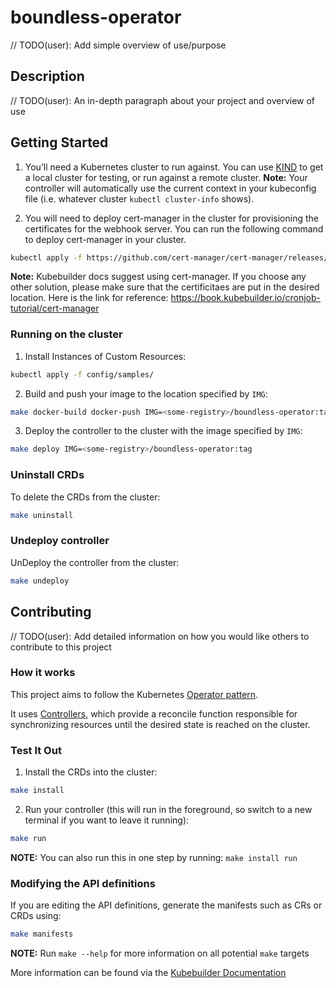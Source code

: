 # boundless-operator
// TODO(user): Add simple overview of use/purpose

## Description
// TODO(user): An in-depth paragraph about your project and overview of use

## Getting Started
1. You’ll need a Kubernetes cluster to run against. You can use [KIND](https://sigs.k8s.io/kind) to get a local cluster for testing, or run against a remote cluster.
**Note:** Your controller will automatically use the current context in your kubeconfig file (i.e. whatever cluster `kubectl cluster-info` shows).

2. You will need to deploy cert-manager in the cluster for provisioning the certificates for the webhook server. You can run the following command to deploy cert-manager in your cluster.
```sh
kubectl apply -f https://github.com/cert-manager/cert-manager/releases/download/v1.9.1/cert-manager.yaml
```
**Note:** Kubebuilder docs suggest using cert-manager. If you choose any other solution, please make sure that the certificitaes are put in the desired location. Here is the link for reference: https://book.kubebuilder.io/cronjob-tutorial/cert-manager

### Running on the cluster
1. Install Instances of Custom Resources:

```sh
kubectl apply -f config/samples/
```

2. Build and push your image to the location specified by `IMG`:

```sh
make docker-build docker-push IMG=<some-registry>/boundless-operator:tag
```

3. Deploy the controller to the cluster with the image specified by `IMG`:

```sh
make deploy IMG=<some-registry>/boundless-operator:tag
```

### Uninstall CRDs
To delete the CRDs from the cluster:

```sh
make uninstall
```

### Undeploy controller
UnDeploy the controller from the cluster:

```sh
make undeploy
```

## Contributing
// TODO(user): Add detailed information on how you would like others to contribute to this project

### How it works
This project aims to follow the Kubernetes [Operator pattern](https://kubernetes.io/docs/concepts/extend-kubernetes/operator/).

It uses [Controllers](https://kubernetes.io/docs/concepts/architecture/controller/),
which provide a reconcile function responsible for synchronizing resources until the desired state is reached on the cluster.

### Test It Out
1. Install the CRDs into the cluster:

```sh
make install
```

2. Run your controller (this will run in the foreground, so switch to a new terminal if you want to leave it running):

```sh
make run
```

**NOTE:** You can also run this in one step by running: `make install run`

### Modifying the API definitions
If you are editing the API definitions, generate the manifests such as CRs or CRDs using:

```sh
make manifests
```

**NOTE:** Run `make --help` for more information on all potential `make` targets

More information can be found via the [Kubebuilder Documentation](https://book.kubebuilder.io/introduction.html)
